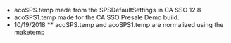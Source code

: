 * acoSPS.temp made from the SPSDefaultSettings in CA SSO 12.8
* acoSPS1.temp made for the CA SSO Presale Demo build.
* 10/19/2018
** acoSPS.temp and acoSPS1.temp are normalized using the maketemp
